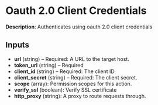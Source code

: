 # Oauth 2.0 Client Credentials

**Description**: Authenticates using oauth 2.0 client credentials

## Inputs

- **url** (string) – Required: A URL to the target host.
- **token_url** (string) – Required
- **client_id** (string) – Required: The client ID
- **client_secret** (string) – Required: The client secret.
- **scope** (array): Permission scopes for this action.
- **verify_ssl** (boolean): Verify SSL certificate
- **http_proxy** (string): A proxy to route requests through.